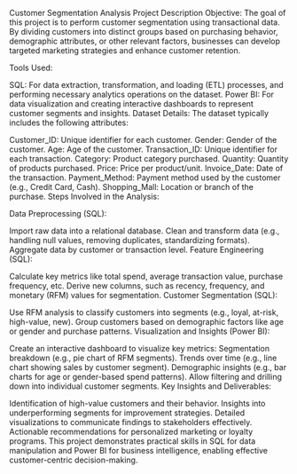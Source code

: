 Customer Segmentation Analysis Project Description
Objective:
The goal of this project is to perform customer segmentation using transactional data. By dividing customers into distinct groups based on purchasing behavior, demographic attributes, or other relevant factors, businesses can develop targeted marketing strategies and enhance customer retention.

Tools Used:

SQL: For data extraction, transformation, and loading (ETL) processes, and performing necessary analytics operations on the dataset.
Power BI: For data visualization and creating interactive dashboards to represent customer segments and insights.
Dataset Details:
The dataset typically includes the following attributes:

Customer_ID: Unique identifier for each customer.
Gender: Gender of the customer.
Age: Age of the customer.
Transaction_ID: Unique identifier for each transaction.
Category: Product category purchased.
Quantity: Quantity of products purchased.
Price: Price per product/unit.
Invoice_Date: Date of the transaction.
Payment_Method: Payment method used by the customer (e.g., Credit Card, Cash).
Shopping_Mall: Location or branch of the purchase.
Steps Involved in the Analysis:

Data Preprocessing (SQL):

Import raw data into a relational database.
Clean and transform data (e.g., handling null values, removing duplicates, standardizing formats).
Aggregate data by customer or transaction level.
Feature Engineering (SQL):

Calculate key metrics like total spend, average transaction value, purchase frequency, etc.
Derive new columns, such as recency, frequency, and monetary (RFM) values for segmentation.
Customer Segmentation (SQL):

Use RFM analysis to classify customers into segments (e.g., loyal, at-risk, high-value, new).
Group customers based on demographic factors like age or gender and purchase patterns.
Visualization and Insights (Power BI):

Create an interactive dashboard to visualize key metrics:
Segmentation breakdown (e.g., pie chart of RFM segments).
Trends over time (e.g., line chart showing sales by customer segment).
Demographic insights (e.g., bar charts for age or gender-based spend patterns).
Allow filtering and drilling down into individual customer segments.
Key Insights and Deliverables:

Identification of high-value customers and their behavior.
Insights into underperforming segments for improvement strategies.
Detailed visualizations to communicate findings to stakeholders effectively.
Actionable recommendations for personalized marketing or loyalty programs.
This project demonstrates practical skills in SQL for data manipulation and Power BI for business intelligence, enabling effective customer-centric decision-making.






